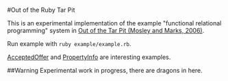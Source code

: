 #Out of the Ruby Tar Pit

This is an experimental implementation of the example "functional relational programming" system in [Out of the Tar Pit (Mosley and Marks, 2006)](http://shaffner.us/cs/papers/tarpit.pdf).

Run example with `ruby example/example.rb`.

[AcceptedOffer](example/derived-relations/accepted-offer.rb) and [PropertyInfo](example/derived-relations/property-info.rb) are interesting examples.


##Warning
Experimental work in progress, there are dragons in here.
